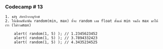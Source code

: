### Codecamp # 13

    1. ชลัฐ ภัทรกิจจานุรักษ์
    2. ให้เขียนฟังก์ชัน random(min, max) ที่จะ random เลข float ตั้งแต่ min จนถึง max มาให้เรา (ไม่รวมmax)

        alert( random(1, 5) ); // 1.2345623452
        alert( random(1, 5) ); // 3.7894332423
        alert( random(1, 5) ); // 4.3435234525
